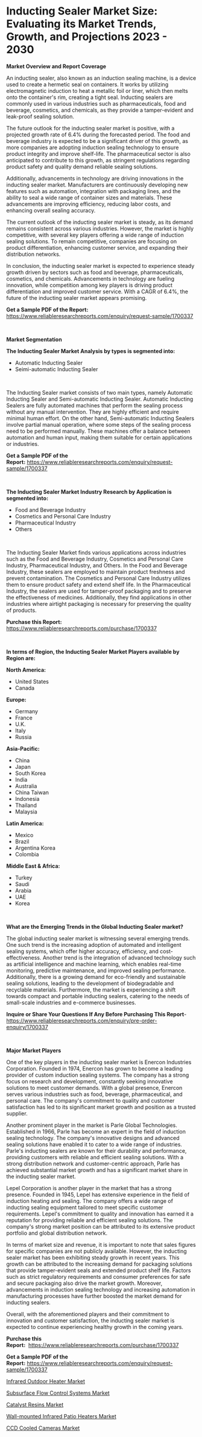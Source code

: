 <p><h1>Inducting Sealer Market Size: Evaluating its Market Trends, Growth, and Projections 2023 - 2030</h1></p><p><strong>Market Overview and Report Coverage</strong></p>
<p><p>An inducting sealer, also known as an induction sealing machine, is a device used to create a hermetic seal on containers. It works by utilizing electromagnetic induction to heat a metallic foil or liner, which then melts onto the container's rim, creating a tight seal. Inducting sealers are commonly used in various industries such as pharmaceuticals, food and beverage, cosmetics, and chemicals, as they provide a tamper-evident and leak-proof sealing solution.</p><p>The future outlook for the inducting sealer market is positive, with a projected growth rate of 6.4% during the forecasted period. The food and beverage industry is expected to be a significant driver of this growth, as more companies are adopting induction sealing technology to ensure product integrity and improve shelf-life. The pharmaceutical sector is also anticipated to contribute to this growth, as stringent regulations regarding product safety and quality demand reliable sealing solutions.</p><p>Additionally, advancements in technology are driving innovations in the inducting sealer market. Manufacturers are continuously developing new features such as automation, integration with packaging lines, and the ability to seal a wide range of container sizes and materials. These advancements are improving efficiency, reducing labor costs, and enhancing overall sealing accuracy.</p><p>The current outlook of the inducting sealer market is steady, as its demand remains consistent across various industries. However, the market is highly competitive, with several key players offering a wide range of induction sealing solutions. To remain competitive, companies are focusing on product differentiation, enhancing customer service, and expanding their distribution networks.</p><p>In conclusion, the inducting sealer market is expected to experience steady growth driven by sectors such as food and beverage, pharmaceuticals, cosmetics, and chemicals. Advancements in technology are fueling innovation, while competition among key players is driving product differentiation and improved customer service. With a CAGR of 6.4%, the future of the inducting sealer market appears promising.</p></p>
<p><strong>Get a Sample PDF of the Report:</strong> <a href="https://www.reliableresearchreports.com/enquiry/request-sample/1700337">https://www.reliableresearchreports.com/enquiry/request-sample/1700337</a></p>
<p>&nbsp;</p>
<p><strong>Market Segmentation</strong></p>
<p><strong>The Inducting Sealer Market Analysis by types is segmented into:</strong></p>
<p><ul><li>Automatic Inducting Sealer</li><li>Seimi-automatic Inducting Sealer</li></ul></p>
<p>&nbsp;</p>
<p><p>The Inducting Sealer market consists of two main types, namely Automatic Inducting Sealer and Semi-automatic Inducting Sealer. Automatic Inducting Sealers are fully automated machines that perform the sealing process without any manual intervention. They are highly efficient and require minimal human effort. On the other hand, Semi-automatic Inducting Sealers involve partial manual operation, where some steps of the sealing process need to be performed manually. These machines offer a balance between automation and human input, making them suitable for certain applications or industries.</p></p>
<p><strong>Get a Sample PDF of the Report:</strong>&nbsp;<a href="https://www.reliableresearchreports.com/enquiry/request-sample/1700337">https://www.reliableresearchreports.com/enquiry/request-sample/1700337</a></p>
<p>&nbsp;</p>
<p><strong>The Inducting Sealer Market Industry Research by Application is segmented into:</strong></p>
<p><ul><li>Food and Beverage Industry</li><li>Cosmetics and Personal Care Industry</li><li>Pharmaceutical Industry</li><li>Others</li></ul></p>
<p>&nbsp;</p>
<p><p>The Inducting Sealer Market finds various applications across industries such as the Food and Beverage Industry, Cosmetics and Personal Care Industry, Pharmaceutical Industry, and Others. In the Food and Beverage Industry, these sealers are employed to maintain product freshness and prevent contamination. The Cosmetics and Personal Care Industry utilizes them to ensure product safety and extend shelf life. In the Pharmaceutical Industry, the sealers are used for tamper-proof packaging and to preserve the effectiveness of medicines. Additionally, they find applications in other industries where airtight packaging is necessary for preserving the quality of products.</p></p>
<p><strong>Purchase this Report:</strong>&nbsp; <a href="https://www.reliableresearchreports.com/purchase/1700337">https://www.reliableresearchreports.com/purchase/1700337</a></p>
<p>&nbsp;</p>
<p><strong>In terms of Region, the Inducting Sealer Market Players available by Region are:</strong></p>
<p>
    <p> <strong> North America: </strong>
        <ul>
            <li>United States</li>
            <li>Canada</li>
        </ul>
        </p> 
    <p> <strong> Europe: </strong>
        <ul>
            <li>Germany</li>
            <li>France</li>
            <li>U.K.</li>
            <li>Italy</li>
            <li>Russia</li>
        </ul>
        </p> 
    <p> <strong> Asia-Pacific: </strong>
        <ul>
            <li>China</li>
            <li>Japan</li>
            <li>South Korea</li>
            <li>India</li>
            <li>Australia</li>
            <li>China Taiwan</li>
            <li>Indonesia</li>
            <li>Thailand</li>
            <li>Malaysia</li>
        </ul>
        </p> 
    <p> <strong> Latin America: </strong>
        <ul>
            <li>Mexico</li>
            <li>Brazil</li>
            <li>Argentina Korea</li>
            <li>Colombia</li>
        </ul>
        </p> 
    <p> <strong> Middle East & Africa: </strong>
        <ul>
            <li>Turkey</li>
            <li>Saudi</li>
            <li>Arabia</li>
            <li>UAE</li>
            <li>Korea</li>
        </ul>
    </p>
    </p>
<p>&nbsp;</p>
<p><strong>What are the Emerging Trends in the Global Inducting Sealer market?</strong></p>
<p><p>The global inducting sealer market is witnessing several emerging trends. One such trend is the increasing adoption of automated and intelligent sealing systems, which offer higher accuracy, efficiency, and cost-effectiveness. Another trend is the integration of advanced technology such as artificial intelligence and machine learning, which enables real-time monitoring, predictive maintenance, and improved sealing performance. Additionally, there is a growing demand for eco-friendly and sustainable sealing solutions, leading to the development of biodegradable and recyclable materials. Furthermore, the market is experiencing a shift towards compact and portable inducting sealers, catering to the needs of small-scale industries and e-commerce businesses.</p></p>
<p><strong>Inquire or Share Your Questions If Any Before Purchasing This Report</strong>- <a href="https://www.reliableresearchreports.com/enquiry/pre-order-enquiry/1700337">https://www.reliableresearchreports.com/enquiry/pre-order-enquiry/1700337</a></p>
<p>&nbsp;</p>
<p><strong>Major Market Players</strong></p>
<p><p>One of the key players in the inducting sealer market is Enercon Industries Corporation. Founded in 1974, Enercon has grown to become a leading provider of custom induction sealing systems. The company has a strong focus on research and development, constantly seeking innovative solutions to meet customer demands. With a global presence, Enercon serves various industries such as food, beverage, pharmaceutical, and personal care. The company's commitment to quality and customer satisfaction has led to its significant market growth and position as a trusted supplier.</p><p>Another prominent player in the market is Parle Global Technologies. Established in 1966, Parle has become an expert in the field of induction sealing technology. The company's innovative designs and advanced sealing solutions have enabled it to cater to a wide range of industries. Parle's inducting sealers are known for their durability and performance, providing customers with reliable and efficient sealing solutions. With a strong distribution network and customer-centric approach, Parle has achieved substantial market growth and has a significant market share in the inducting sealer market.</p><p>Lepel Corporation is another player in the market that has a strong presence. Founded in 1945, Lepel has extensive experience in the field of induction heating and sealing. The company offers a wide range of inducting sealing equipment tailored to meet specific customer requirements. Lepel's commitment to quality and innovation has earned it a reputation for providing reliable and efficient sealing solutions. The company's strong market position can be attributed to its extensive product portfolio and global distribution network.</p><p>In terms of market size and revenue, it is important to note that sales figures for specific companies are not publicly available. However, the inducting sealer market has been exhibiting steady growth in recent years. This growth can be attributed to the increasing demand for packaging solutions that provide tamper-evident seals and extended product shelf life. Factors such as strict regulatory requirements and consumer preferences for safe and secure packaging also drive the market growth. Moreover, advancements in induction sealing technology and increasing automation in manufacturing processes have further boosted the market demand for inducting sealers.</p><p>Overall, with the aforementioned players and their commitment to innovation and customer satisfaction, the inducting sealer market is expected to continue experiencing healthy growth in the coming years.</p></p>
<p><strong>Purchase this Report:</strong>&nbsp;&nbsp;<a href="https://www.reliableresearchreports.com/purchase/1700337">https://www.reliableresearchreports.com/purchase/1700337</a></p>
<p></p>
<p><strong>Get a Sample PDF of the Report:</strong>&nbsp;<a href="https://www.reliableresearchreports.com/enquiry/request-sample/1700337">https://www.reliableresearchreports.com/enquiry/request-sample/1700337</a></p>
<p><p><a href="https://medium.com/@jamesday5g/infrared-outdoor-heater-market-trends-and-market-analysis-forecasted-for-period-2023-2030-e6e8e23123cb">Infrared Outdoor Heater Market</a></p><p><a href="https://www.linkedin.com/pulse/subsurface-flow-control-systems-market-challenges-opportunities-a64fe/">Subsurface Flow Control Systems Market</a></p><p><a href="https://www.linkedin.com/pulse/catalyst-resins-market-share-amp-new-trends-analysis-report-yjjse/">Catalyst Resins Market</a></p><p><a href="https://medium.com/@raymondgray765/wall-mounted-infrared-patio-heaters-market-research-report-its-history-and-forecast-2023-to-2030-fffbb00aebb7">Wall-mounted Infrared Patio Heaters Market</a></p><p><a href="https://www.linkedin.com/pulse/ccd-cooled-cameras-market-size-share-global-analysis-report-xtkae/">CCD Cooled Cameras Market</a></p></p>